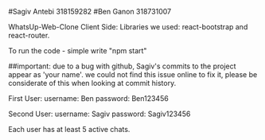 #Sagiv Antebi 318159282
#Ben Ganon    318731007

WhatsUp-Web-Clone Client Side:
Libraries we used: react-bootstrap and react-router.

To run the code - simple write "npm start" 

##important: 
  due to a bug with github, Sagiv's commits to the project appear as 'your name'.
  we could not find this issue online to fix it, please be considerate of this when looking at commit history. 

First User:
username: Ben
password: Ben123456

Second User:
username: Sagiv
password: Sagiv123456

Each user has at least 5 active chats.
